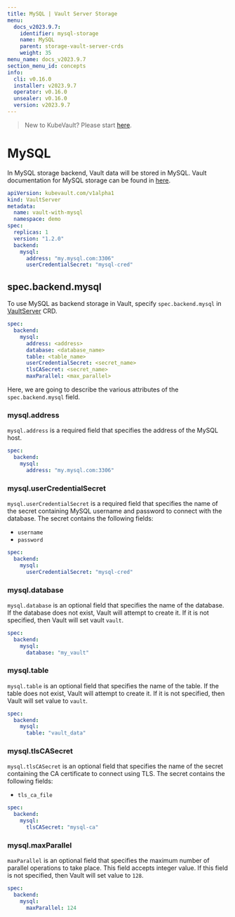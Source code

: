 ```yaml
---
title: MySQL | Vault Server Storage
menu:
  docs_v2023.9.7:
    identifier: mysql-storage
    name: MySQL
    parent: storage-vault-server-crds
    weight: 35
menu_name: docs_v2023.9.7
section_menu_id: concepts
info:
  cli: v0.16.0
  installer: v2023.9.7
  operator: v0.16.0
  unsealer: v0.16.0
  version: v2023.9.7
---
```


> New to KubeVault? Please start [here](/docs/v2023.9.7/concepts/README).

# MySQL

In MySQL storage backend, Vault data will be stored in MySQL. Vault documentation for MySQL storage can be found in [here](https://www.vaultproject.io/docs/configuration/storage/mysql.html).

```yaml
apiVersion: kubevault.com/v1alpha1
kind: VaultServer
metadata:
  name: vault-with-mysql
  namespace: demo
spec:
  replicas: 1
  version: "1.2.0"
  backend:
    mysql:
      address: "my.mysql.com:3306"
      userCredentialSecret: "mysql-cred"
```

## spec.backend.mysql

To use MySQL as backend storage in Vault, specify `spec.backend.mysql` in [VaultServer](/docs/v2023.9.7/concepts/vault-server-crds/vaultserver) CRD.

```yaml
spec:
  backend:
    mysql:
      address: <address>
      database: <database_name>
      table: <table_name>
      userCredentialSecret: <secret_name>
      tlsCASecret: <secret_name>
      maxParallel: <max_parallel>
```

Here, we are going to describe the various attributes of the `spec.backend.mysql` field.

### mysql.address

`mysql.address` is a required field that specifies the address of the MySQL host.

```yaml
spec:
  backend:
    mysql:
      address: "my.mysql.com:3306"
```

### mysql.userCredentialSecret

`mysql.userCredentialSecret` is a required field that specifies the name of the secret containing MySQL username and password to connect with the database. The secret contains the following fields:

- `username`
- `password`

```yaml
spec:
  backend:
    mysql:
      userCredentialSecret: "mysql-cred"
```

### mysql.database

`mysql.database` is an optional field that specifies the name of the database. If the database does not exist, Vault will attempt to create it. If it is not specified, then Vault will set vault `vault`.

```yaml
spec:
  backend:
    mysql:
      database: "my_vault"
```

### mysql.table

`mysql.table` is an optional field that specifies the name of the table. If the table does not exist, Vault will attempt to create it. If it is not specified, then Vault will set value to `vault`.

```yaml
spec:
  backend:
    mysql:
      table: "vault_data"
```

### mysql.tlsCASecret

`mysql.tlsCASecret` is an optional field that specifies the name of the secret containing the CA certificate to connect using TLS. The secret contains the following fields:

- `tls_ca_file`

```yaml
spec:
  backend:
    mysql:
      tlsCASecret: "mysql-ca"
```

### mysql.maxParallel

`maxParallel` is an optional field that specifies the maximum number of parallel operations to take place. This field accepts integer value. If this field is not specified, then Vault will set value to `128`.

```yaml
spec:
  backend:
    mysql:
      maxParallel: 124
```
